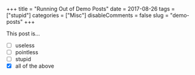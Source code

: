 +++
title = "Running Out of Demo Posts"
date = 2017-08-26
tags = ["stupid"]
categories = ["Misc"]
disableComments = false
slug = "demo-posts"
+++

This post is...

- [ ] useless
- [ ] pointless
- [ ] stupid
- [x] all of the above
